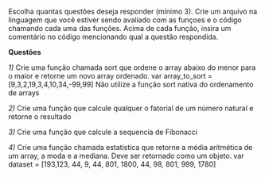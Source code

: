Escolha quantas questões deseja responder (mínimo 3).
Crie um arquivo na linguagem que você estiver sendo avaliado com as funçoes e o código chamando cada uma das funções.
Acima de cada função, insira um comentário no código mencionando qual a questão respondida.

**Questões**

*1)* Crie uma função chamada sort que ordene o array abaixo do menor para o maior e retorne um novo array ordenado.
var array_to_sort = [9,3,2,19,3,4,10,34,-99,99]
Não utilize a função sort nativa do ordenamento de arrays

*2)* Crie uma função que calcule qualquer o fatorial de um número natural e retorne o resultado

*3)* Crie uma função que calcule a sequencia de Fibonacci

*4)* Crie uma função chamada estatistica que retorne a média aritmética de um array, a moda e a mediana.
Deve ser retornado como um objeto.
var dataset = [193,123, 44, 9, 44, 801, 1800, 44, 98, 801, 999, 1780]

